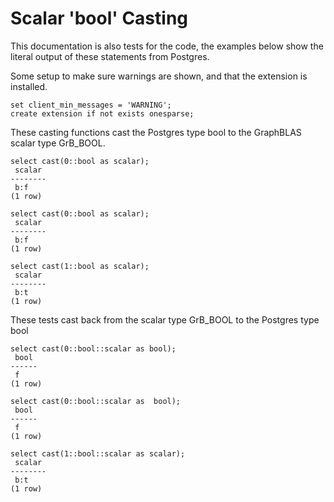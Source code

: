 # Scalar 'bool' Casting

This documentation is also tests for the code, the examples below
show the literal output of these statements from Postgres.

Some setup to make sure warnings are shown, and that the extension
is installed.
``` postgres-console
set client_min_messages = 'WARNING';
create extension if not exists onesparse;
```
These casting functions cast the Postgres type bool to the
GraphBLAS scalar type GrB_BOOL.
``` postgres-console
select cast(0::bool as scalar);
 scalar 
--------
 b:f
(1 row)

select cast(0::bool as scalar);
 scalar 
--------
 b:f
(1 row)

select cast(1::bool as scalar);
 scalar 
--------
 b:t
(1 row)

```
These tests cast back from the scalar type GrB_BOOL to the
Postgres type bool
``` postgres-console
select cast(0::bool::scalar as bool);
 bool 
------
 f
(1 row)

select cast(0::bool::scalar as  bool);
 bool 
------
 f
(1 row)

select cast(1::bool::scalar as scalar);
 scalar 
--------
 b:t
(1 row)

```